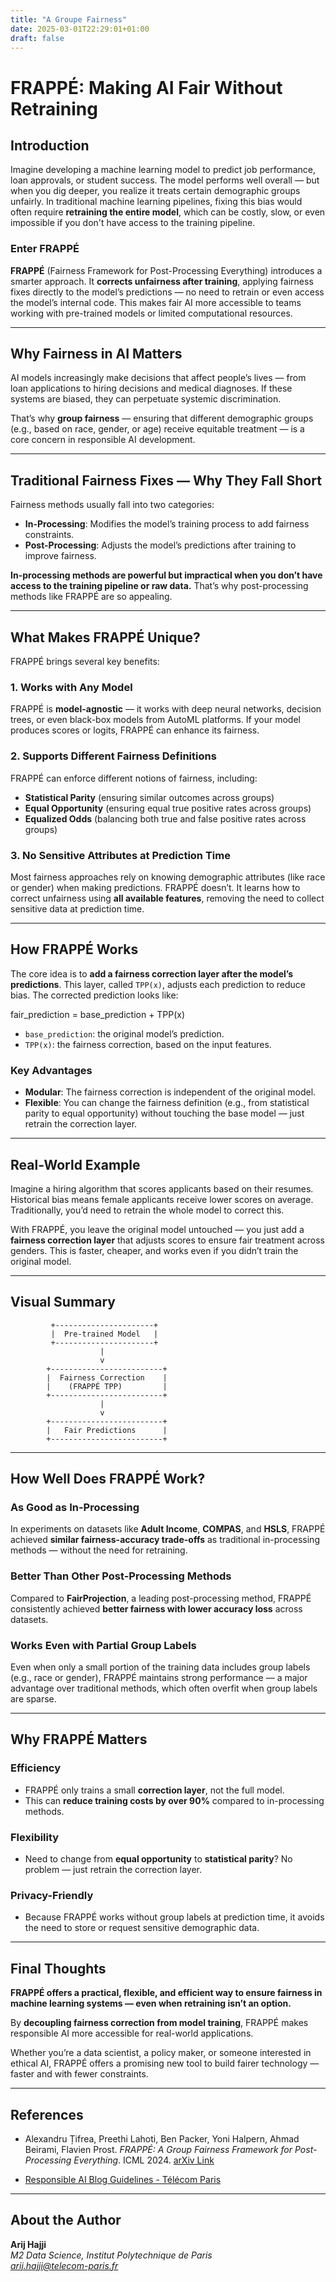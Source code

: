 ```yaml
---
title: "A Groupe Fairness"
date: 2025-03-01T22:29:01+01:00
draft: false
---
```


# FRAPPÉ: Making AI Fair Without Retraining

## Introduction

Imagine developing a machine learning model to predict job performance, loan approvals, or student success. The model performs well overall — but when you dig deeper, you realize it treats certain demographic groups unfairly. In traditional machine learning pipelines, fixing this bias would often require **retraining the entire model**, which can be costly, slow, or even impossible if you don't have access to the training pipeline.

### Enter FRAPPÉ

**FRAPPÉ** (Fairness Framework for Post-Processing Everything) introduces a smarter approach. It **corrects unfairness after training**, applying fairness fixes directly to the model’s predictions — no need to retrain or even access the model’s internal code. This makes fair AI more accessible to teams working with pre-trained models or limited computational resources.

---

## Why Fairness in AI Matters

AI models increasingly make decisions that affect people’s lives — from loan applications to hiring decisions and medical diagnoses. If these systems are biased, they can perpetuate systemic discrimination. 

That’s why **group fairness** — ensuring that different demographic groups (e.g., based on race, gender, or age) receive equitable treatment — is a core concern in responsible AI development.

---

## Traditional Fairness Fixes — Why They Fall Short

Fairness methods usually fall into two categories:

- **In-Processing**: Modifies the model’s training process to add fairness constraints.
- **Post-Processing**: Adjusts the model’s predictions after training to improve fairness.

**In-processing methods are powerful but impractical when you don’t have access to the training pipeline or raw data.** That’s why post-processing methods like FRAPPÉ are so appealing.

---

## What Makes FRAPPÉ Unique?

FRAPPÉ brings several key benefits:

### 1. Works with Any Model

FRAPPÉ is **model-agnostic** — it works with deep neural networks, decision trees, or even black-box models from AutoML platforms. If your model produces scores or logits, FRAPPÉ can enhance its fairness.

### 2. Supports Different Fairness Definitions

FRAPPÉ can enforce different notions of fairness, including:

- **Statistical Parity** (ensuring similar outcomes across groups)
- **Equal Opportunity** (ensuring equal true positive rates across groups)
- **Equalized Odds** (balancing both true and false positive rates across groups)

### 3. No Sensitive Attributes at Prediction Time

Most fairness approaches rely on knowing demographic attributes (like race or gender) when making predictions. FRAPPÉ doesn’t. It learns how to correct unfairness using **all available features**, removing the need to collect sensitive data at prediction time.

---

## How FRAPPÉ Works

The core idea is to **add a fairness correction layer after the model’s predictions**. This layer, called `TPP(x)`, adjusts each prediction to reduce bias. The corrected prediction looks like:

fair_prediction = base_prediction + TPP(x)


- `base_prediction`: the original model’s prediction.
- `TPP(x)`: the fairness correction, based on the input features.

### Key Advantages

- **Modular**: The fairness correction is independent of the original model.
- **Flexible**: You can change the fairness definition (e.g., from statistical parity to equal opportunity) without touching the base model — just retrain the correction layer.

---

## Real-World Example

Imagine a hiring algorithm that scores applicants based on their resumes. Historical bias means female applicants receive lower scores on average. Traditionally, you’d need to retrain the whole model to correct this.

With FRAPPÉ, you leave the original model untouched — you just add a **fairness correction layer** that adjusts scores to ensure fair treatment across genders. This is faster, cheaper, and works even if you didn’t train the original model.

---

## Visual Summary

             +----------------------+
             |  Pre-trained Model   |
             +----------------------+
                        |
                        v
            +-------------------------+
            |  Fairness Correction    |
            |    (FRAPPÉ TPP)         |
            +-------------------------+
                        |
                        v
            +-------------------------+
            |   Fair Predictions      |
            +-------------------------+

---

## How Well Does FRAPPÉ Work?

### As Good as In-Processing

In experiments on datasets like **Adult Income**, **COMPAS**, and **HSLS**, FRAPPÉ achieved **similar fairness-accuracy trade-offs** as traditional in-processing methods — without the need for retraining.

### Better Than Other Post-Processing Methods

Compared to **FairProjection**, a leading post-processing method, FRAPPÉ consistently achieved **better fairness with lower accuracy loss** across datasets.

### Works Even with Partial Group Labels

Even when only a small portion of the training data includes group labels (e.g., race or gender), FRAPPÉ maintains strong performance — a major advantage over traditional methods, which often overfit when group labels are sparse.

---

## Why FRAPPÉ Matters

### Efficiency

- FRAPPÉ only trains a small **correction layer**, not the full model.
- This can **reduce training costs by over 90%** compared to in-processing methods.

### Flexibility

- Need to change from **equal opportunity** to **statistical parity**? No problem — just retrain the correction layer.

### Privacy-Friendly

- Because FRAPPÉ works without group labels at prediction time, it avoids the need to store or request sensitive demographic data.

---

## Final Thoughts

**FRAPPÉ offers a practical, flexible, and efficient way to ensure fairness in machine learning systems — even when retraining isn’t an option.**

By **decoupling fairness correction from model training**, FRAPPÉ makes responsible AI more accessible for real-world applications.

Whether you’re a data scientist, a policy maker, or someone interested in ethical AI, FRAPPÉ offers a promising new tool to build fairer technology — faster and with fewer constraints.

---

## References

- Alexandru Țifrea, Preethi Lahoti, Ben Packer, Yoni Halpern, Ahmad Beirami, Flavien Prost. *FRAPPÉ: A Group Fairness Framework for Post-Processing Everything*. ICML 2024. [arXiv Link](https://arxiv.org/abs/2312.02592)

- [Responsible AI Blog Guidelines - Télécom Paris](https://responsible-ai-datascience-ipparis.github.io/tutorial/)

---

## About the Author

**Arij Hajji**  
*M2 Data Science, Institut Polytechnique de Paris*  
*arij.hajji@telecom-paris.fr*

